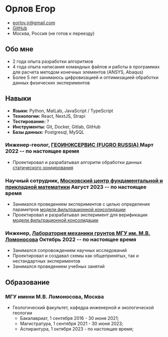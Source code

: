 # Орлов Егор

- <eorlov.jr@gmail.com>
- [GitHub](https://github.com/eomighty)
- Москва, Россия (не готов к переезду)

## Обо мне
- 2 года опыта разработки алгоритмов
- 4 года опыта написания командных файлов и работы в программах для расчета методом конечных элементов (ANSYS, Abaqus)
- Более 5 лет занимаюсь цифровизацией и оптимизацией обработки данных физических экспериментов

## Навыки

- <b>Языки:</b> Python, MatLab, JavaScript / TypeScript
- <b>Технологии:</b> React, NextJS, Strapi
- <b>Тестирование:</b> ?
- <b>Инструменты:</b> Git, Docker, Gitlab, GitHub
- <b>Базы данных:</b> Postgresql, MySQL

### <span>Инженер-геолог, <a href="https://geoingservice.ru/ru/">ГЕОИНЖСЕРВИС (FUGRO RUSSIA) </a></span> <span>Март 2022 -- по настоящее время</span>

- Проектировал и разрабатывал алгоритм обработки данных <a href="https://ru.wikipedia.org/wiki/%D0%A1%D1%82%D0%B0%D1%82%D0%B8%D1%87%D0%B5%D1%81%D0%BA%D0%BE%D0%B5_%D0%B7%D0%BE%D0%BD%D0%B4%D0%B8%D1%80%D0%BE%D0%B2%D0%B0%D0%BD%D0%B8%D0%B5"> статического зондирования </a>
  
### <span>Научный сотрудник, <a href="https://mathcenter.ru/">Московский центр фундаментальной и прикладной математики</a></span> <span>Август 2023 -- по настоящее время</span>

- Занимался проведением экспериментов с целью определения параметров <a href="https://istina.msu.ru/publications/article/556629683/">модели фильтрационной консолидации</a>
- Проектировал и разрабатывал эксперимент для верификации <a href="https://istina.msu.ru/publications/article/556629683/">модели фильтрационной консолидации</a>

### <span>Инженер, <a href="http://engeol.geol.msu.ru/">Лаборатория механики грунтов МГУ им. М.В. Ломоносова</a> </span> <span>Октябрь 2022 -- по настоящее время</span>

- Занимался сопровождением научных исследований
- Проектировал и создавал схемы как общепринятых, так и нестандартных экспериментов
- Занимался проведением учебных занятий


## <span>Образование</span>

### <span>МГУ имени М.В. Ломоносова, Москва</span> 

- Геологический факультет, кафедра инженерной и экологической геологии
    - Бакалавриат, 1 сентября 2016 - 30 июня 2021;
    - Магистратура, 1 сентября 2021 - 30 июня 2023;
    - Аспирантура, 1 октября 2023 - по настоящее время;
